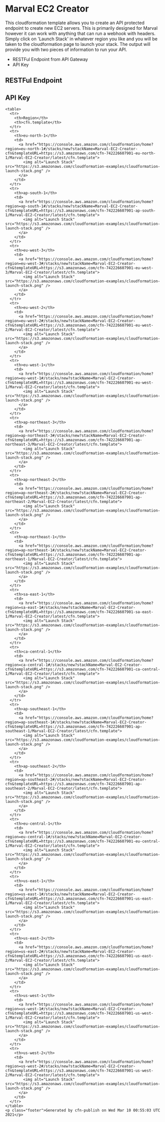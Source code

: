 # Marval EC2 Creator

<p>This cloudformation template allows you to create an API protected endpoint to create new EC2 servers.
This is primarily designed for Marval however it can work with anything that can run a webhook with headers.
Simply click on 'Launch Stack' in whatever region you like and you will be taken to the cloudformation page to launch your stack.
The output will provide you with two pieces of information to run your API.</p>
<ul>
<li>RESTFul Endpoint from API Gateway</li>
<li>API Key</li>
</ul>
<h2>RESTFul Endpoint</h2>

<h2>API Key</h2>


<!DOCTYPE html>
<html lang="en">
  <head>
   
  </head>
  <body>
    
    <table>
      <tr>
        <th>Region</th>
        <th>cfn.template</th>
      </tr>
      <tr>
        <th>eu-north-1</th>
        <td>
          <a href="https://console.aws.amazon.com/cloudformation/home?region=eu-north-1#/stacks/new?stackName=Marval-EC2-Creator-cfn&templateURL=https://s3.amazonaws.com/cfn-742226607901-eu-north-1/Marval-EC2-Creator/latest/cfn.template">
            <img alt="Launch Stack" src="https://s3.amazonaws.com/cloudformation-examples/cloudformation-launch-stack.png" />
          </a>
        </td>
      </tr>
      <tr>
        <th>ap-south-1</th>
        <td>
          <a href="https://console.aws.amazon.com/cloudformation/home?region=ap-south-1#/stacks/new?stackName=Marval-EC2-Creator-cfn&templateURL=https://s3.amazonaws.com/cfn-742226607901-ap-south-1/Marval-EC2-Creator/latest/cfn.template">
            <img alt="Launch Stack" src="https://s3.amazonaws.com/cloudformation-examples/cloudformation-launch-stack.png" />
          </a>
        </td>
      </tr>
      <tr>
        <th>eu-west-3</th>
        <td>
          <a href="https://console.aws.amazon.com/cloudformation/home?region=eu-west-3#/stacks/new?stackName=Marval-EC2-Creator-cfn&templateURL=https://s3.amazonaws.com/cfn-742226607901-eu-west-3/Marval-EC2-Creator/latest/cfn.template">
            <img alt="Launch Stack" src="https://s3.amazonaws.com/cloudformation-examples/cloudformation-launch-stack.png" />
          </a>
        </td>
      </tr>
      <tr>
        <th>eu-west-2</th>
        <td>
          <a href="https://console.aws.amazon.com/cloudformation/home?region=eu-west-2#/stacks/new?stackName=Marval-EC2-Creator-cfn&templateURL=https://s3.amazonaws.com/cfn-742226607901-eu-west-2/Marval-EC2-Creator/latest/cfn.template">
            <img alt="Launch Stack" src="https://s3.amazonaws.com/cloudformation-examples/cloudformation-launch-stack.png" />
          </a>
        </td>
      </tr>
      <tr>
        <th>eu-west-1</th>
        <td>
          <a href="https://console.aws.amazon.com/cloudformation/home?region=eu-west-1#/stacks/new?stackName=Marval-EC2-Creator-cfn&templateURL=https://s3.amazonaws.com/cfn-742226607901-eu-west-1/Marval-EC2-Creator/latest/cfn.template">
            <img alt="Launch Stack" src="https://s3.amazonaws.com/cloudformation-examples/cloudformation-launch-stack.png" />
          </a>
        </td>
      </tr>
      <tr>
        <th>ap-northeast-3</th>
        <td>
          <a href="https://console.aws.amazon.com/cloudformation/home?region=ap-northeast-3#/stacks/new?stackName=Marval-EC2-Creator-cfn&templateURL=https://s3.amazonaws.com/cfn-742226607901-ap-northeast-3/Marval-EC2-Creator/latest/cfn.template">
            <img alt="Launch Stack" src="https://s3.amazonaws.com/cloudformation-examples/cloudformation-launch-stack.png" />
          </a>
        </td>
      </tr>
      <tr>
        <th>ap-northeast-2</th>
        <td>
          <a href="https://console.aws.amazon.com/cloudformation/home?region=ap-northeast-2#/stacks/new?stackName=Marval-EC2-Creator-cfn&templateURL=https://s3.amazonaws.com/cfn-742226607901-ap-northeast-2/Marval-EC2-Creator/latest/cfn.template">
            <img alt="Launch Stack" src="https://s3.amazonaws.com/cloudformation-examples/cloudformation-launch-stack.png" />
          </a>
        </td>
      </tr>
      <tr>
        <th>ap-northeast-1</th>
        <td>
          <a href="https://console.aws.amazon.com/cloudformation/home?region=ap-northeast-1#/stacks/new?stackName=Marval-EC2-Creator-cfn&templateURL=https://s3.amazonaws.com/cfn-742226607901-ap-northeast-1/Marval-EC2-Creator/latest/cfn.template">
            <img alt="Launch Stack" src="https://s3.amazonaws.com/cloudformation-examples/cloudformation-launch-stack.png" />
          </a>
        </td>
      </tr>
      <tr>
        <th>sa-east-1</th>
        <td>
          <a href="https://console.aws.amazon.com/cloudformation/home?region=sa-east-1#/stacks/new?stackName=Marval-EC2-Creator-cfn&templateURL=https://s3.amazonaws.com/cfn-742226607901-sa-east-1/Marval-EC2-Creator/latest/cfn.template">
            <img alt="Launch Stack" src="https://s3.amazonaws.com/cloudformation-examples/cloudformation-launch-stack.png" />
          </a>
        </td>
      </tr>
      <tr>
        <th>ca-central-1</th>
        <td>
          <a href="https://console.aws.amazon.com/cloudformation/home?region=ca-central-1#/stacks/new?stackName=Marval-EC2-Creator-cfn&templateURL=https://s3.amazonaws.com/cfn-742226607901-ca-central-1/Marval-EC2-Creator/latest/cfn.template">
            <img alt="Launch Stack" src="https://s3.amazonaws.com/cloudformation-examples/cloudformation-launch-stack.png" />
          </a>
        </td>
      </tr>
      <tr>
        <th>ap-southeast-1</th>
        <td>
          <a href="https://console.aws.amazon.com/cloudformation/home?region=ap-southeast-1#/stacks/new?stackName=Marval-EC2-Creator-cfn&templateURL=https://s3.amazonaws.com/cfn-742226607901-ap-southeast-1/Marval-EC2-Creator/latest/cfn.template">
            <img alt="Launch Stack" src="https://s3.amazonaws.com/cloudformation-examples/cloudformation-launch-stack.png" />
          </a>
        </td>
      </tr>
      <tr>
        <th>ap-southeast-2</th>
        <td>
          <a href="https://console.aws.amazon.com/cloudformation/home?region=ap-southeast-2#/stacks/new?stackName=Marval-EC2-Creator-cfn&templateURL=https://s3.amazonaws.com/cfn-742226607901-ap-southeast-2/Marval-EC2-Creator/latest/cfn.template">
            <img alt="Launch Stack" src="https://s3.amazonaws.com/cloudformation-examples/cloudformation-launch-stack.png" />
          </a>
        </td>
      </tr>
      <tr>
        <th>eu-central-1</th>
        <td>
          <a href="https://console.aws.amazon.com/cloudformation/home?region=eu-central-1#/stacks/new?stackName=Marval-EC2-Creator-cfn&templateURL=https://s3.amazonaws.com/cfn-742226607901-eu-central-1/Marval-EC2-Creator/latest/cfn.template">
            <img alt="Launch Stack" src="https://s3.amazonaws.com/cloudformation-examples/cloudformation-launch-stack.png" />
          </a>
        </td>
      </tr>
      <tr>
        <th>us-east-1</th>
        <td>
          <a href="https://console.aws.amazon.com/cloudformation/home?region=us-east-1#/stacks/new?stackName=Marval-EC2-Creator-cfn&templateURL=https://s3.amazonaws.com/cfn-742226607901-us-east-1/Marval-EC2-Creator/latest/cfn.template">
            <img alt="Launch Stack" src="https://s3.amazonaws.com/cloudformation-examples/cloudformation-launch-stack.png" />
          </a>
        </td>
      </tr>
      <tr>
        <th>us-east-2</th>
        <td>
          <a href="https://console.aws.amazon.com/cloudformation/home?region=us-east-2#/stacks/new?stackName=Marval-EC2-Creator-cfn&templateURL=https://s3.amazonaws.com/cfn-742226607901-us-east-2/Marval-EC2-Creator/latest/cfn.template">
            <img alt="Launch Stack" src="https://s3.amazonaws.com/cloudformation-examples/cloudformation-launch-stack.png" />
          </a>
        </td>
      </tr>
      <tr>
        <th>us-west-1</th>
        <td>
          <a href="https://console.aws.amazon.com/cloudformation/home?region=us-west-1#/stacks/new?stackName=Marval-EC2-Creator-cfn&templateURL=https://s3.amazonaws.com/cfn-742226607901-us-west-1/Marval-EC2-Creator/latest/cfn.template">
            <img alt="Launch Stack" src="https://s3.amazonaws.com/cloudformation-examples/cloudformation-launch-stack.png" />
          </a>
        </td>
      </tr>
      <tr>
        <th>us-west-2</th>
        <td>
          <a href="https://console.aws.amazon.com/cloudformation/home?region=us-west-2#/stacks/new?stackName=Marval-EC2-Creator-cfn&templateURL=https://s3.amazonaws.com/cfn-742226607901-us-west-2/Marval-EC2-Creator/latest/cfn.template">
            <img alt="Launch Stack" src="https://s3.amazonaws.com/cloudformation-examples/cloudformation-launch-stack.png" />
          </a>
        </td>
      </tr>
    </table>
    <p class="footer">Generated by cfn-publish on Wed Mar 10 00:55:03 UTC 2021</p>
  </body>
</html>
